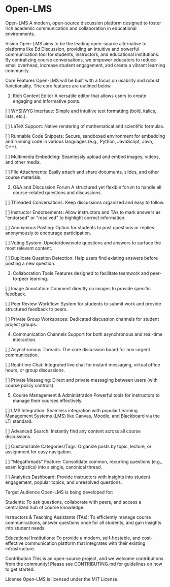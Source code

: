 # Open-LMS
Open-LMS
A modern, open-source discussion platform designed to foster rich academic communication and collaboration in educational environments.

Vision
Open-LMS aims to be the leading open-source alternative to platforms like Ed Discussion, providing an intuitive and powerful communication tool for students, instructors, and educational institutions. By centralizing course conversations, we empower educators to reduce email overhead, increase student engagement, and create a vibrant learning community.

Core Features
Open-LMS will be built with a focus on usability and robust functionality. The core features are outlined below.

1. Rich Content Editor
A versatile editor that allows users to create engaging and informative posts.

[ ] WYSIWYG Interface: Simple and intuitive text formatting (bold, italics, lists, etc.).

[ ] LaTeX Support: Native rendering of mathematical and scientific formulas.

[ ] Runnable Code Snippets: Secure, sandboxed environment for embedding and running code in various languages (e.g., Python, JavaScript, Java, C++).

[ ] Multimedia Embedding: Seamlessly upload and embed images, videos, and other media.

[ ] File Attachments: Easily attach and share documents, slides, and other course materials.

2. Q&A and Discussion Forum
A structured yet flexible forum to handle all course-related questions and discussions.

[ ] Threaded Conversations: Keep discussions organized and easy to follow.

[ ] Instructor Endorsements: Allow instructors and TAs to mark answers as "endorsed" or "resolved" to highlight correct information.

[ ] Anonymous Posting: Option for students to post questions or replies anonymously to encourage participation.

[ ] Voting System: Upvote/downvote questions and answers to surface the most relevant content.

[ ] Duplicate Question Detection: Help users find existing answers before posting a new question.

3. Collaboration Tools
Features designed to facilitate teamwork and peer-to-peer learning.

[ ] Image Annotation: Comment directly on images to provide specific feedback.

[ ] Peer Review Workflow: System for students to submit work and provide structured feedback to peers.

[ ] Private Group Workspaces: Dedicated discussion channels for student project groups.

4. Communication Channels
Support for both asynchronous and real-time interaction.

[ ] Asynchronous Threads: The core discussion board for non-urgent communication.

[ ] Real-time Chat: Integrated live chat for instant messaging, virtual office hours, or group discussions.

[ ] Private Messaging: Direct and private messaging between users (with course policy controls).

5. Course Management & Administration
Powerful tools for instructors to manage their courses effectively.

[ ] LMS Integration: Seamless integration with popular Learning Management Systems (LMS) like Canvas, Moodle, and Blackboard via the LTI standard.

[ ] Advanced Search: Instantly find any content across all course discussions.

[ ] Customizable Categories/Tags: Organize posts by topic, lecture, or assignment for easy navigation.

[ ] "Megathreads" Feature: Consolidate common, recurring questions (e.g., exam logistics) into a single, canonical thread.

[ ] Analytics Dashboard: Provide instructors with insights into student engagement, popular topics, and unresolved questions.

Target Audience
Open-LMS is being developed for:

Students: To ask questions, collaborate with peers, and access a centralized hub of course knowledge.

Instructors & Teaching Assistants (TAs): To efficiently manage course communications, answer questions once for all students, and gain insights into student needs.

Educational Institutions: To provide a modern, self-hostable, and cost-effective communication platform that integrates with their existing infrastructure.

Contribution
This is an open-source project, and we welcome contributions from the community! Please see CONTRIBUTING.md for guidelines on how to get started.

License
Open-LMS is licensed under the MIT License.
